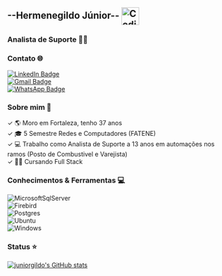 ## **--Hermenegildo Júnior--** <img alt="Coding Gif" src="https://media2.giphy.com/media/du3J3cXyzhj75IOgvA/giphy.gif?cid=790b76118849e7b024333f0377101b6f9d71150022128261&rid=giphy.gif&ct=g" height="40" width="40" align="center"/>&nbsp;<br/> 


### Analista de Suporte 👨‍💻   </br>

### Contato 🌐


[![LinkedIn Badge](https://shields.io/badge/-JúniorGildo-blue?style=flate-square&logo=Linkedin&logoColor=white&link=https://www.linkedin.com/in/j%C3%BAnior-gildo-729764214/)](https://www.linkedin.com/in/j%C3%BAnior-gildo-729764214/) </br>
[![Gmail Badge](https://shields.io/badge/-juniorcm1803@gmail.com-c14438?style=flate-square&logo=Gmail&logoColor=white&link=mailto:juniorcm1803@gmail.com)](mailto:juniorcm1803@gmail.com) </br>
[![WhatsApp Badge](https://shields.io/badge/-85987200755-34af23?style=flate-square&logo=WhatsApp&logoColor=white&link=https://web.whatsapp.com/)](https://web.whatsapp.com/) </br>



### Sobre mim 🎯

✓ 🌎 Moro em Fortaleza, tenho 37 anos  </br>
✓ 🎓 5 Semestre Redes e Computadores (FATENE) </br>
✓ 💻 Trabalho como Analista de Suporte a 13 anos em automações nos ramos (Posto de Combustivel e Varejista)  </br>
✓ 🧑‍💻 Cursando Full Stack 

### Conhecimentos & Ferramentas 💻
![MicrosoftSqlServer](https://img.shields.io/badge/-SqlServer-f1f1f1?style=flate-square&logo=MicrosoftSqlServer&logoColor=black) &nbsp; </br>
![Firebird](https://img.shields.io/badge/-Firebird-eeac0f?style=flate-square&logo=Firebirdsql&logoColor=white) &nbsp; </br>
![Postgres](https://img.shields.io/badge/-Postgres-008bb9?style=flate-square&logo=PostGreSQL&logoColor=white) &nbsp; </br>
![Ubuntu](https://img.shields.io/badge/-Ubuntu-DD4814?style=flate-square&logo=Ubuntu&logoColor=white) &nbsp; </br>
![Windows](https://img.shields.io/badge/-Windows-007BD7?style=flate-square&logo=windows&logoColor=white) &nbsp; </br>
                                                                                                                 
                                                                                                                 
### Status ⭐



[![juniorgildo's GitHub stats](https://github-readme-stats.vercel.app/api?username=juniorgildo&show_icons=true&count_private=true&theme=codeSTACKr&title_color=00acee&icon_color=FF0000)](https://github.com/juniorgildo)

